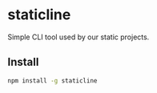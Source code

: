 # staticline

Simple CLI tool used by our static projects.

## Install

```sh
npm install -g staticline
```
